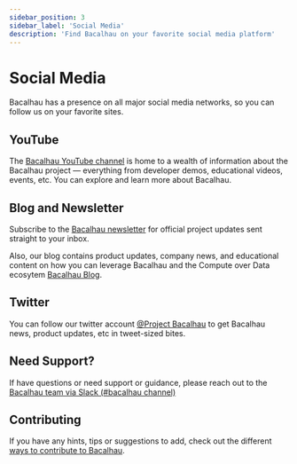 ```yaml
---
sidebar_position: 3
sidebar_label: 'Social Media'
description: 'Find Bacalhau on your favorite social media platform'
---
```


# Social Media

Bacalhau has a presence on all major social media networks, so you can follow us on your favorite sites.

## YouTube

The [Bacalhau YouTube channel](https://www.youtube.com/channel/UC45IQagLzNR3wdNCUn4vi0A) is home to a wealth of information about the Bacalhau project — everything from developer demos, educational videos, events, etc. You can explore and learn more about Bacalhau.

## Blog and Newsletter

Subscribe to the [Bacalhau newsletter](https://bacalhau.substack.com/) for official project updates sent straight to your inbox. 

Also, our blog contains product updates, company news, and educational content on how you can leverage Bacalhau and the Compute over Data ecosytem [Bacalhau Blog](https://bacalhau.substack.com/).

## Twitter

You can follow our twitter account [@Project Bacalhau](https://twitter.com/BacalhauProject)  to get Bacalhau news, product updates, etc in tweet-sized bites.

## Need Support?

If have questions or need support or guidance, please reach out to the [Bacalhau team via Slack (#bacalhau channel)](https://join.slack.com/t/bacalhauproject/shared_invite/zt-1sihp4vxf-TjkbXz6JRQpg2AhetPzYYQ)

## Contributing

If you have any hints, tips or suggestions to add, check out the different [ways to contribute to Bacalhau](/docs/community/ways-to-contribute.md).
